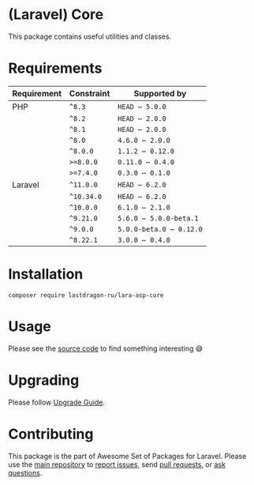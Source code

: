 # (Laravel) Core

This package contains useful utilities and classes.

[include:artisan]: <lara-asp-documentator:requirements "{$directory}">
[//]: # (start: 0f999169cbabc32d4f47c79c31d74f8b4066c685962719bae5df3c63a08ea382)
[//]: # (warning: Generated automatically. Do not edit.)

# Requirements

| Requirement  | Constraint          | Supported by |
|--------------|---------------------|------------------|
|  PHP  | `^8.3` |   `HEAD ⋯ 5.0.0`   |
|  | `^8.2` |   `HEAD ⋯ 2.0.0`   |
|  | `^8.1` |   `HEAD ⋯ 2.0.0`   |
|  | `^8.0` |   `4.6.0 ⋯ 2.0.0`   |
|  | `^8.0.0` |   `1.1.2 ⋯ 0.12.0`   |
|  | `>=8.0.0` |   `0.11.0 ⋯ 0.4.0`   |
|  | `>=7.4.0` |   `0.3.0 ⋯ 0.1.0`   |
|  Laravel  | `^11.0.0` |   `HEAD ⋯ 6.2.0`   |
|  | `^10.34.0` |   `HEAD ⋯ 6.2.0`   |
|  | `^10.0.0` |   `6.1.0 ⋯ 2.1.0`   |
|  | `^9.21.0` |   `5.6.0 ⋯ 5.0.0-beta.1`   |
|  | `^9.0.0` |   `5.0.0-beta.0 ⋯ 0.12.0`   |
|  | `^8.22.1` |   `3.0.0 ⋯ 0.4.0`   |

[//]: # (end: 0f999169cbabc32d4f47c79c31d74f8b4066c685962719bae5df3c63a08ea382)

[include:template]: ../../docs/Shared/Installation.md ({"data": {"package": "core"}})
[//]: # (start: dd385eaf54cf55111091f66c427898395e4860dd8bdf1e980778b9f56bd6ff12)
[//]: # (warning: Generated automatically. Do not edit.)

# Installation

```shell
composer require lastdragon-ru/lara-asp-core
```

[//]: # (end: dd385eaf54cf55111091f66c427898395e4860dd8bdf1e980778b9f56bd6ff12)

# Usage

Please see the [source code](./src) to find something interesting 😅

[include:file]: ../../docs/Shared/Upgrading.md
[//]: # (start: bf9c1ede9e482e5ee353d24490c6493a56ff023fc987625dc02aefe6b298696d)
[//]: # (warning: Generated automatically. Do not edit.)

# Upgrading

Please follow [Upgrade Guide](UPGRADE.md).

[//]: # (end: bf9c1ede9e482e5ee353d24490c6493a56ff023fc987625dc02aefe6b298696d)

[include:file]: ../../docs/Shared/Contributing.md
[//]: # (start: fc88f84f187016cb8144e9a024844024492f0c3a5a6f8d128bf69a5814cc8cc5)
[//]: # (warning: Generated automatically. Do not edit.)

# Contributing

This package is the part of Awesome Set of Packages for Laravel. Please use the [main repository](https://github.com/LastDragon-ru/lara-asp) to [report issues](https://github.com/LastDragon-ru/lara-asp/issues), send [pull requests](https://github.com/LastDragon-ru/lara-asp/pulls), or [ask questions](https://github.com/LastDragon-ru/lara-asp/discussions).

[//]: # (end: fc88f84f187016cb8144e9a024844024492f0c3a5a6f8d128bf69a5814cc8cc5)
